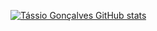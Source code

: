 [![Tássio Gonçalves GitHub stats](https://github-readme-stats.vercel.app/api?username=tassiogoncalves)](https://github.com/tassiogoncalves/github-readme-stats)